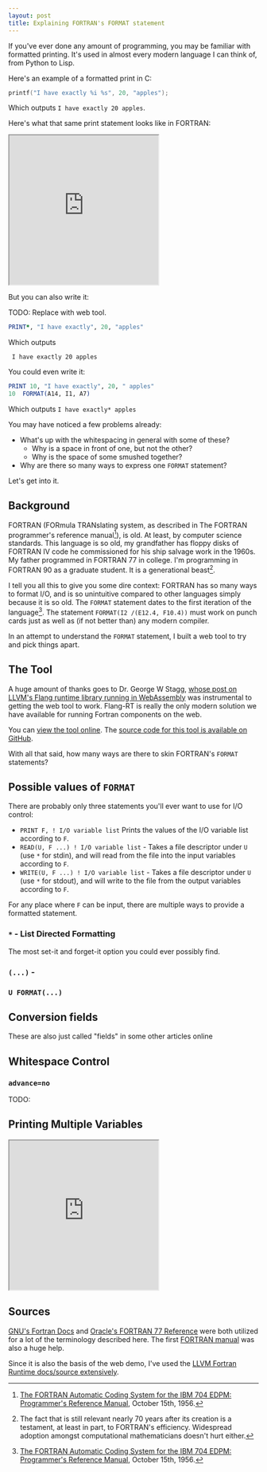 ```yaml
---
layout: post
title: Explaining FORTRAN's FORMAT statement
---
```


If you've ever done any amount of programming, you may be familiar with formatted printing<!--more-->. It's used in almost every modern language I can think of, from Python to Lisp.

Here's an example of a formatted print in C:

```c
printf("I have exactly %i %s", 20, "apples");
```
Which outputs `I have exactly 20 apples`.

Here's what that same print statement looks like in FORTRAN:


<iframe src="https://ambiguous.name/fortran-format-web-demo/?stmt='I%20have%20exactly',%20I2,%20'apples'&variables=i:20#output-text" height="300" class="embed-iframe">
<a href="https://ambiguous.name/fortran-format-web-demo/?stmt='I%20have%20exactly',%20I2,%20'apples'&variables=i:20#output-text"></a>
</iframe>

But you can also write it:

TODO: Replace with web tool.
```fortran
PRINT*, "I have exactly", 20, "apples"
```

Which outputs
```
 I have exactly 20 apples
```

You could even write it:

```fortran
PRINT 10, "I have exactly", 20, " apples"
10 	FORMAT(A14, I1, A7)
```

Which outputs `I have exactly* apples`

You may have noticed a few problems already:
- What's up with the whitespacing in general with some of these?
	- Why is a space in front of one, but not the other?
	- Why is the space of some smushed together?
- Why are there so many ways to express one `FORMAT` statement?

Let's get into it.

## Background

FORTRAN (FORmula TRANslating system, as described in The FORTRAN programmer's reference manual[^manual]), is old. At least, by computer science standards. This language is so old, my grandfather has floppy disks of FORTRAN IV code he commissioned for his ship salvage work in the 1960s. My father programmed in FORTRAN 77 in college. I'm programming in FORTRAN 90 as a graduate student. It is a generational beast[^thoughts].

[^manual]: [The FORTRAN Automatic Coding System for the IBM 704 EDPM: Programmer's Reference Manual](https://archive.computerhistory.org/resources/text/Fortran/102649787.05.01.acc.pdf), October 15th, 1956.

[^thoughts]: The fact that is still relevant nearly 70 years after its creation is a testament, at least in part, to FORTRAN's efficiency. Widespread adoption amongst computational mathematicians doesn't hurt either.

I tell you all this to give you some dire context: FORTRAN has so many ways to format I/O, and is so unintuitive compared to other languages simply because it is so old. The `FORMAT` statement dates to the first iteration of the language[^manual]. The statement `FORMAT(I2 /(E12.4, F10.4))` must work on punch cards just as well as (if not better than) any modern compiler.

In an attempt to understand the `FORMAT` statement, I built a web tool to try and pick things apart.

## The Tool

A huge amount of thanks goes to Dr. George W Stagg, [whose post on LLVM's Flang runtime library running in WebAssembly](https://gws.phd/posts/fortran_wasm/) was instrumental to getting the web tool to work. Flang-RT is really the only modern solution we have available for running Fortran components on the web.

You can [view the tool online](https://ambiguous.name/fortran-format-web-demo/). The [source code for this tool is available on GitHub](https://github.com/ambiguousname/fortran-format-web-demo).

With all that said, how many ways are there to skin FORTRAN's `FORMAT` statements?

## Possible values of `FORMAT`

There are probably only three statements you'll ever want to use for I/O control:

- `PRINT F, ! I/O variable list` Prints the values of the I/O variable list according to `F`.
- `READ(U, F ...) ! I/O variable list` - Takes a file descriptor under `U` (use `*` for stdin), and will read from the file into the input variables according to `F`. 
- `WRITE(U, F ...) ! I/O variable list` - Takes a file descriptor under `U` (use `*` for stdout), and will write to the file from the output variables according to `F`.

For any place where `F` can be input, there are multiple ways to provide a formatted statement.

### `*` - List Directed Formatting

The most set-it and forget-it option you could ever possibly find.

### `(...)` - 

### `U FORMAT(...)`

## Conversion fields
These are also just called "fields" in some other articles online

## Whitespace Control

### `advance=no`

TODO:
## Printing Multiple Variables

<iframe src="https://ambiguous.name/fortran-format-web-demo/?stmt=I2,%20I2&variables=i:0,i:10,i:20,i:30#output-text" height="300" class="embed-iframe">
<a href="https://ambiguous.name/fortran-format-web-demo/?stmt=I2,%20I2&variables=i:0,i:10,i:20,i:30#output-text"></a>
</iframe>

## Sources
[GNU's Fortran Docs](https://gcc.gnu.org/onlinedocs/gfortran/index.html#SEC_Contents) and [Oracle's FORTRAN 77 Reference](https://docs.oracle.com/cd/E19957-01/805-4939/index.html) were both utilized for a lot of the terminology described here. The first [FORTRAN manual](https://archive.computerhistory.org/resources/text/Fortran/102649787.05.01.acc.pdf) was also a huge help.

Since it is also the basis of the web demo, I've used the [LLVM Fortran Runtime docs/source extensively](https://github.com/llvm/llvm-project/tree/main/flang).
